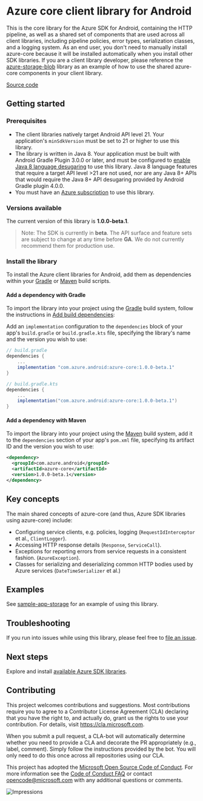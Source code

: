 # Azure core client library for Android

This is the core library for the Azure SDK for Android, containing the HTTP pipeline, as well as a shared set of
components that are used across all client libraries, including pipeline policies, error types, serialization classes,
and a logging system. As an end user, you don't need to manually install azure-core because it will be installed
automatically when you install other SDK libraries. If you are a client library developer, please reference the
[azure-storage-blob](https://github.com/Azure/azure-sdk-for-android/tree/master/sdk/storage/azure-storage-blob) library
as an example of how to use the shared azure-core components in your client library.

[Source code](https://github.com/Azure/azure-sdk-for-android/tree/master/sdk/core/azure-core)
<!-- | API reference documentation
(https://github.com/Azure/azure-sdk-for-android/tree/master/sdk/core/azure-core/index.html) -->

## Getting started

### Prerequisites
* The client libraries natively target Android API level 21. Your application's `minSdkVersion` must be set to 21 or
  higher to use this library.
* The library is written in Java 8. Your application must be built with Android Gradle Plugin 3.0.0 or later, and must
  be configured to
  [enable Java 8 language desugaring](https://developer.android.com/studio/write/java8-support.html#supported_features)
  to use this library. Java 8 language features that require a target API level >21 are not used, nor are any Java 8+
  APIs that would require the Java 8+ API desugaring provided by Android Gradle plugin 4.0.0.
* You must have an [Azure subscription](https://azure.microsoft.com/free/) to use this library.

### Versions available
The current version of this library is **1.0.0-beta.1**.

> Note: The SDK is currently in **beta**. The API surface and feature sets are subject to change at any time before **GA**. We do not currently recommend them for production use.

### Install the library
To install the Azure client libraries for Android, add them as dependencies within your
[Gradle](#add-a-dependency-with-gradle) or
[Maven](#add-a-dependency-with-maven) build scripts.

#### Add a dependency with Gradle
To import the library into your project using the [Gradle](https://gradle.org/) build system, follow the instructions in [Add build dependencies](https://developer.android.com/studio/build/dependencies):

Add an `implementation` configuration to the `dependencies` block of your app's `build.gradle` or `build.gradle.kts` file, specifying the library's name and the version you wish to use:

```gradle
// build.gradle
dependencies {
    ...
    implementation "com.azure.android:azure-core:1.0.0-beta.1"
}

// build.gradle.kts
dependencies {
    ...
    implementation("com.azure.android:azure-core:1.0.0-beta.1")
}
```

#### Add a dependency with Maven
To import the library into your project using the [Maven](https://maven.apache.org/) build system, add it to the `dependencies` section of your app's `pom.xml` file, specifying its artifact ID and the version you wish to use:

```xml
<dependency>
  <groupId>com.azure.android</groupId>
  <artifactId>azure-core</artifactId>
  <version>1.0.0-beta.1</version>
</dependency>
```

## Key concepts

The main shared concepts of azure-core (and thus, Azure SDK libraries using azure-core) include:

- Configuring service clients, e.g. policies, logging (`RequestIdInterceptor` et al., `ClientLogger`).
- Accessing HTTP response details (`Response`, `ServiceCall`).
- Exceptions for reporting errors from service requests in a consistent fashion. (`AzureException`).
- Classes for serializing and deserializing common HTTP bodies used by Azure services (`DateTimeSerializer` et al.)

## Examples

See [sample-app-storage](https://github.com/Azure/azure-sdk-for-android/tree/master/samples/sample-app-storage) for an example of using this library.

## Troubleshooting

If you run into issues while using this library, please feel free to
[file an issue](https://github.com/Azure/azure-sdk-for-android/issues/new).

## Next steps

Explore and install
[available Azure SDK libraries](https://github.com/Azure/azure-sdk-for-android/blob/master/README.md#libraries-available).

## Contributing

This project welcomes contributions and suggestions. Most contributions require you to agree to a Contributor License
Agreement (CLA) declaring that you have the right to, and actually do, grant us the rights to use your contribution. For
details, visit https://cla.microsoft.com.

When you submit a pull request, a CLA-bot will automatically determine whether you need to provide a CLA and decorate
the PR appropriately (e.g., label, comment). Simply follow the instructions provided by the bot. You will only need to
do this once across all repositories using our CLA.

This project has adopted the [Microsoft Open Source Code of Conduct](https://opensource.microsoft.com/codeofconduct/).
For more information see the [Code of Conduct FAQ](https://opensource.microsoft.com/codeofconduct/faq/) or contact
[opencode@microsoft.com](mailto:opencode@microsoft.com) with any additional questions or comments.

![Impressions](https://azure-sdk-impressions.azurewebsites.net/api/impressions/azure-sdk-for-android%2Fsdk%2Fcore%2Fazure-core%2FREADME.png)
